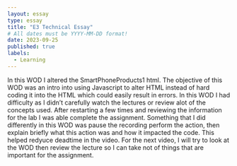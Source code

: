 ```yaml
---
layout: essay
type: essay
title: "E3 Technical Essay"
# All dates must be YYYY-MM-DD format!
date: 2023-09-25
published: true
labels:
  - Learning
---
```


In this WOD I altered the SmartPhoneProducts1 html. The objective of this WOD was an intro into using Javascript to alter HTML instead of hard coding it into the HTML which could easily result in errors. In this WOD I had difficulty as I didn’t carefully watch the lectures or review alot of the concepts used. After restarting a few times and reviewing the information for the lab I was able complete the assignment. Something that I did differently in this WOD was pause the recording perform the action, then explain briefly what this action was and how it impacted the code. This helped redyuce deadtime in the video. For the next video, I will try to look at the WOD then review the lecture so I can take not of things that are important for the assignment. 
